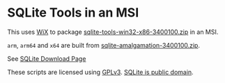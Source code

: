 # SQLite Tools in an MSI

This uses [WiX](https://wixtoolset.org/) to package [sqlite-tools-win32-x86-3400100.zip](https://www.sqlite.org/2022/sqlite-tools-win32-x86-3400100.zip) in an MSI.

`arm`, `arm64` and `x64` are built from [sqlite-amalgamation-3400100.zip](https://www.sqlite.org/2022/sqlite-amalgamation-3400100.zip).

See [SQLite Download Page](https://www.sqlite.org/download.html)

These scripts are licensed using [GPLv3](http://www.gnu.org/licenses). [SQLite is public domain](https://www.sqlite.org/copyright.html).
